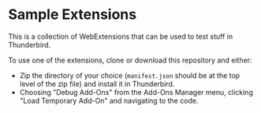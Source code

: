 # Sample Extensions

This is a collection of WebExtensions that can be used to test stuff in Thunderbird.

To use one of the extensions, clone or download this repository and either:

* Zip the directory of your choice (`manifest.json` should be at the top level of the zip file) and install it in Thunderbird.
* Choosing "Debug Add-Ons" from the Add-Ons Manager menu, clicking "Load Temporary Add-On" and navigating to the code.
